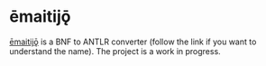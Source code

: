 ēmaitijǭ
========

[ēmaitijǭ](http://en.wiktionary.org/wiki/Appendix:Proto-Germanic/%C4%93maitij%C7%AD) is a BNF to ANTLR converter (follow the link if you want to understand the name). The project is a work in progress. 
